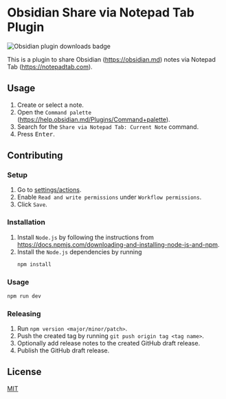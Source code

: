 # Obsidian Share via Notepad Tab Plugin

![Obsidian plugin downloads badge](https://img.shields.io/endpoint?url=https%3A%2F%2Fscambier.xyz%2Fobsidian-endpoints%2Fshare-via-notepad-tab.json)

This is a plugin to share Obsidian (https://obsidian.md) notes via Notepad Tab (https://notepadtab.com).

## Usage

1. Create or select a note.
2. Open the `Command palette` (https://help.obsidian.md/Plugins/Command+palette).
3. Search for the `Share via Notepad Tab: Current Note` command.
4. Press <kbd>Enter</kbd>.

## Contributing

### Setup

1. Go to [settings/actions](../../settings/actions).
2. Enable `Read and write permissions` under `Workflow permissions`.
3. Click `Save`.

### Installation

1. Install `Node.js` by following the instructions from
   https://docs.npmjs.com/downloading-and-installing-node-js-and-npm.
2. Install the `Node.js` dependencies by running
   ```sh
   npm install
   ```

### Usage

```sh
npm run dev
```

### Releasing

1. Run `npm version <major/minor/patch>`.
2. Push the created tag by running `git push origin tag <tag name>`.
3. Optionally add release notes to the created GitHub draft release.
4. Publish the GitHub draft release.

## License

[MIT](LICENSE)
